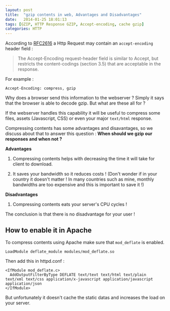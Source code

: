 ```yaml
---
layout: post
title:  "gzip contents in web, Advantages and Disadvantages"
date:   2014-01-25 18:01:13
tags: [GZIP, HTTP Response GZIP, Accept-encoding, cache gzip]
categories: HTTP
---
```


According to [RFC2616](http://www.w3.org/Protocols/rfc2616/rfc2616-sec14.html#sec14.3) a Http Request may contain an `accept-encoding` header field :

> The Accept-Encoding request-header field is similar to Accept, but restricts the content-codings (section 3.5) that are acceptable in the response.

For example : 

    Accept-Encoding: compress, gzip
    
Why does a browser send this information to the webserver ? Simply it says that the browser is able to decode gzip.
But what are these all for ?

If the webserver handles this capability it will be useful to compress some files, assets (Javascript, CSS) or even your major `text/html` response.

Compressing contents has some advantages and disavantages, so we discuss about that to answer this question : **When should we gzip our responses and when not ?**

**Advantages**

1. Compressing contents helps with decreasing the time it will take for client to download.

2. It saves your bandwidth so it reduces costs ! (Don't wonder if in your country it doesn't matter ! In many countries such as mine, monthly bandwidths are too expensive and this is important to save it !)

**Disadvantages**

1. Compressing contents eats your server's CPU cycles !

The conclusion is that there is no disadvantage for your user !

How to enable it in Apache
--------------------------
To compress contents using Apache make sure that `mod_deflate` is enabled.

    LoadModule deflate_module modules/mod_deflate.so

Then add this in httpd.conf :

    <IfModule mod_deflate.c>
      AddOutputFilterByType DEFLATE text/text text/html text/plain text/xml text/css application/x-javascript application/javascript application/json
    </IfModule>

But unfortunately it doesn't cache the static datas and increases the load on your server.
